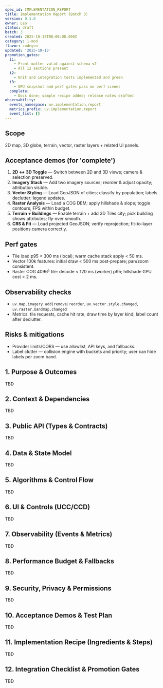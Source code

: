 ```yaml
---
spec_id: IMPLEMENTATION_REPORT
title: Implementation Report (Batch 3)
version: 0.1.0
owner: Leo
status: draft
batch: 3
created: 2025-10-15T00:00:00.000Z
category: 1-mod
flavor: codegen
updated: '2025-10-15'
promotion_gates:
  i1:
    - Front matter valid against schema v2
    - All 12 sections present
  i2:
    - Unit and integration tests implemented and green
  i3:
    - GPU snapshot and perf gates pass on perf scenes
  complete:
    - Docs done; sample recipe added; release notes drafted
observability:
  events_namespace: uv.implementation.report
  metrics_prefix: uv.implementation.report
  event_list: []
---
```


## Scope
2D map, 3D globe, terrain, vector, raster layers + related UI panels.

## Acceptance demos (for 'complete')
1. **2D ↔ 3D Toggle** — Switch between 2D and 3D views; camera & selection preserved.
2. **Imagery Stack** — Add two imagery sources; reorder & adjust opacity; attribution visible.
3. **Vector Styling** — Load GeoJSON of cities; classify by population; labels declutter; legend updates.
4. **Raster Analysis** — Load a COG DEM; apply hillshade & slope; toggle contours; FPS within budget.
5. **Terrain + Buildings** — Enable terrain + add 3D Tiles city; pick building shows attributes; fly-over smooth.
6. **CRS & Fit** — Load projected GeoJSON; verify reprojection; fit-to-layer positions camera correctly.

## Perf gates
- Tile load p95 < 300 ms (local); warm cache stack apply < 50 ms.
- Vector 100k features: initial draw < 500 ms post-prepare; pan/zoom consistent.
- Raster COG 4096² tile: decode < 120 ms (worker) p95; hillshade GPU cost < 2 ms.

## Observability checks
- `uv.map.imagery.add|remove|reorder`, `uv.vector.style.changed`, `uv.raster.bandmap.changed`
- Metrics: tile requests, cache hit rate, draw time by layer kind, label count after declutter.

## Risks & mitigations
- Provider limits/CORS — use allowlist, API keys, and fallbacks.
- Label clutter — collision engine with buckets and priority; user can hide labels per zoom band.

## 1. Purpose & Outcomes
TBD


## 2. Context & Dependencies
TBD


## 3. Public API (Types & Contracts)
TBD


## 4. Data & State Model
TBD


## 5. Algorithms & Control Flow
TBD


## 6. UI & Controls (UCC/CCD)
TBD


## 7. Observability (Events & Metrics)
TBD


## 8. Performance Budget & Fallbacks
TBD


## 9. Security, Privacy & Permissions
TBD


## 10. Acceptance Demos & Test Plan
TBD


## 11. Implementation Recipe (Ingredients & Steps)
TBD


## 12. Integration Checklist & Promotion Gates
TBD
